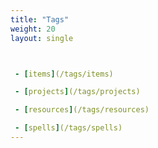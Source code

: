 ```yaml
---
title: "Tags"
weight: 20
layout: single



 - [items](/tags/items)

 - [projects](/tags/projects)

 - [resources](/tags/resources)

 - [spells](/tags/spells)
---
```

